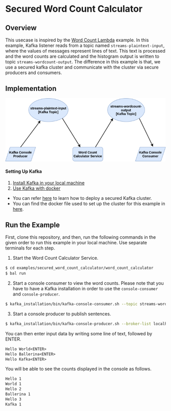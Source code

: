 # Secured Word Count Calculator

## Overview
This usecase is inspired by the [Word Count Lambda](https://github.com/confluentinc/kafka-streams-examples/blob/7.0.0-post/src/main/java/io/confluent/examples/streams/WordCountLambdaExample.java) example.
In this example, Kafka listener reads from a topic named `streams-plaintext-input`, where the values of messages represent lines of text. This text is processed and the word counts are calculated and the histogram output is written to topic `streams-wordcount-output`.
The difference in this example is that, we use a secured kafka cluster and communicate with the cluster via secure producers and consumers.

## Implementation

![Word Count Calculator](topology.png)

#### Setting Up Kafka
1. [Install Kafka in your local machine](https://kafka.apache.org/downloads)
2. [Use Kafka with docker](https://hub.docker.com/r/confluentinc/cp-kafka/)

* You can refer [here](https://docs.confluent.io/platform/current/kafka/authentication_ssl.html) to learn how to deploy a secured Kafka cluster.
* You can find the docker file used to set up the cluster for this example in [here](../../ballerina/tests/docker-compose.yaml).

## Run the Example

First, clone this repository, and then, run the following commands in the given order to run this example in your local machine. Use separate terminals for each step.

1. Start the Word Count Calculator Service.
```sh
$ cd examples/secured_word_count_calculator/word_count_calculator
$ bal run
```
2. Start a console consumer to view the word counts.
   Please note that you have to have a Kafka installation in order to use the `console-consumer` and `console-producer`.
```sh
$ kafka_installation/bin/kafka-console-consumer.sh --topic streams-wordcount-output --from-beginning --bootstrap-server localhost:9092 --property print.key=true
```
3. Start a console producer to publish sentences.
```sh
$ kafka_installation/bin/kafka-console-producer.sh --broker-list localhost:9092 --topic streams-plaintext-input
```
You can then enter input data by writing some line of text, followed by ENTER.
```
Hello World<ENTER>
Hello Ballerina<ENTER>
Hello Kafka<ENTER>
```
You will be able to see the counts displayed in the console as follows.
```
Hello 1
World 1
Hello 2
Ballerina 1
Hello 3
Kafka 1
```

